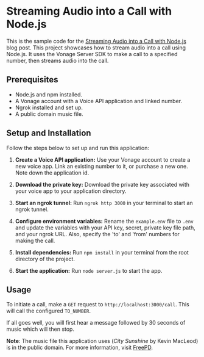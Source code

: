 # Streaming Audio into a Call with Node.js

This is the sample code for the [Streaming Audio into a Call with Node.js](https://developer.vonage.com/en/blog/stream-audio-into-a-phone-call-with-node-js) blog post.
This project showcases how to stream audio into a call using Node.js. It uses the Vonage Server SDK to make a call to a specified number, then streams audio into the call.

## Prerequisites

- Node.js and npm installed.
- A Vonage account with a Voice API application and linked number.
- Ngrok installed and set up.
- A public domain music file.

## Setup and Installation

Follow the steps below to set up and run this application:

1. **Create a Voice API application:** Use your Vonage account to create a new voice app. Link an existing number to it, or purchase a new one. Note down the application id.

2. **Download the private key:** Download the private key associated with your voice app to your application directory.

3. **Start an ngrok tunnel:** Run `ngrok http 3000` in your terminal to start an ngrok tunnel.

4. **Configure environment variables:** Rename the `example.env` file to `.env` and update the variables with your API key, secret, private key file path, and your ngrok URL. Also, specify the 'to' and 'from' numbers for making the call.

5. **Install dependencies:** Run `npm install` in your terminal from the root directory of the project.

6. **Start the application:** Run `node server.js` to start the app.

## Usage

To initiate a call, make a `GET` request to `http://localhost:3000/call`. This will call the configured `TO_NUMBER`.

If all goes well, you will first hear a message followed by 30 seconds of music which will then stop.

**Note**: The music file this application uses (*City Sunshine* by Kevin MacLeod) is in the public domain. For more information, visit [FreePD](https://freepd.com).
